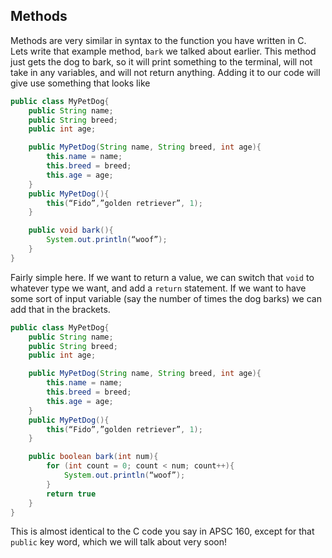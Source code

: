## Methods

Methods are very similar in syntax to the function you have written in C. Lets write that example method, `bark` we talked about earlier. This method just gets the dog to bark, so it will print something to the terminal, will not take in any variables, and will not return anything. Adding it to our code will give use something that looks like
```java
public class MyPetDog{
    public String name;
    public String breed;
    public int age;

    public MyPetDog(String name, String breed, int age){
        this.name = name;
        this.breed = breed;
        this.age = age;
    }
    public MyPetDog(){
        this(“Fido”,”golden retriever”, 1);
    }

    public void bark(){
        System.out.println(“woof”);
    }
}
```
Fairly simple here. If we want to return a value, we can switch that `void` to whatever type we want, and add a `return` statement. If we want to have some sort of input variable (say the number of times the dog barks) we can add that in the brackets. 

```java
public class MyPetDog{
    public String name;
    public String breed;
    public int age;

    public MyPetDog(String name, String breed, int age){
        this.name = name;
        this.breed = breed;
        this.age = age;
    }
    public MyPetDog(){
        this(“Fido”,”golden retriever”, 1);
    }

    public boolean bark(int num){
        for (int count = 0; count < num; count++){
            System.out.println(“woof”);
        }
        return true
    }
}
```
This is almost identical to the C code you say in APSC 160, except for that `public` key word, which we will talk about very soon!
